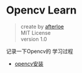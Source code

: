 # Opencv Learn

> create by [afterloe](605728727@qq.com)  
> MIT License  
> version 1.0  

记录一下Opencv的 学习过程

- [opencv安装](./doc/install.md)
